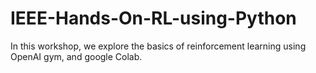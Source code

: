 # IEEE-Hands-On-RL-using-Python
In this workshop, we explore the basics of reinforcement learning using OpenAI gym, and google Colab.
